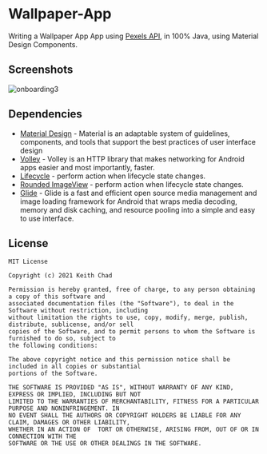 # Wallpaper-App

Writing a Wallpaper App App using [Pexels API](https://www.pexels.com/search/Apis), in 100% Java, using Material Design Components.

## Screenshots

![onboarding3](https://user-images.githubusercontent.com/63049827/103525899-0a011680-4e91-11eb-99ed-c647f5701732.png)

## Dependencies
  * [Material Design](https://material.io/design) - Material is an adaptable system of guidelines, components, and tools that support the best practices of user interface design
  * [Volley](https://developer.android.com/training/volley) - Volley is an HTTP library that makes networking for Android apps easier and most importantly, faster.
  * [Lifecycle](https://developer.android.com/topic/libraries/architecture/lifecycle) - perform action when lifecycle state changes.
  * [Rounded ImageView](https://github.com/vinc3m1/RoundedImageView) - perform action when lifecycle state changes.
  * [Glide](https://github.com/bumptech/glide) - Glide is a fast and efficient open source media management and image loading framework for Android that wraps media decoding, memory and disk caching, and resource pooling into a simple and easy to use interface.
  
## License
```
MIT License

Copyright (c) 2021 Keith Chad

Permission is hereby granted, free of charge, to any person obtaining a copy of this software and
associated documentation files (the "Software"), to deal in the Software without restriction, including
without limitation the rights to use, copy, modify, merge, publish, distribute, sublicense, and/or sell
copies of the Software, and to permit persons to whom the Software is furnished to do so, subject to
the following conditions:

The above copyright notice and this permission notice shall be included in all copies or substantial
portions of the Software.

THE SOFTWARE IS PROVIDED "AS IS", WITHOUT WARRANTY OF ANY KIND, EXPRESS OR IMPLIED, INCLUDING BUT NOT
LIMITED TO THE WARRANTIES OF MERCHANTABILITY, FITNESS FOR A PARTICULAR PURPOSE AND NONINFRINGEMENT. IN
NO EVENT SHALL THE AUTHORS OR COPYRIGHT HOLDERS BE LIABLE FOR ANY CLAIM, DAMAGES OR OTHER LIABILITY,
WHETHER IN AN ACTION OF  TORT OR OTHERWISE, ARISING FROM, OUT OF OR IN CONNECTION WITH THE
SOFTWARE OR THE USE OR OTHER DEALINGS IN THE SOFTWARE.
```
